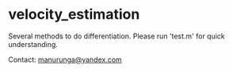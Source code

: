 velocity_estimation
===================

Several methods to do differentiation.
Please run 'test.m' for quick understanding.

Contact:
manurunga@yandex.com
